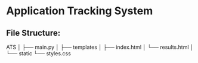 


  # Application Tracking System

## File Structure:

ATS
│
├── main.py
│
├── templates
│ ├── index.html
│ └── results.html
│
└── static
└── styles.css
      
